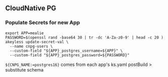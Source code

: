 ## CloudNative PG

### Populate Secrets for new App

```
export APP=mealie
PASSWORD=$(openssl rand -base64 30 | tr -dc 'A-Za-z0-9' | head -c 20 )
akeyless update-secret-val \
  --name cnpg-users \
  --custom-field "${APP}_postgres_username=${APP}" \
  --custom-field "${APP}_postgres_password=${PASSWORD}"
```

`${CNPG_NAME:=postgres16}` comes from each app's ks.yaml postBuild > substitute schema